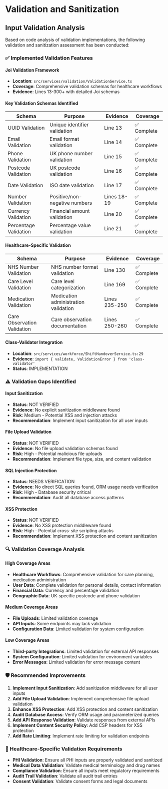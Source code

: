 # Validation and Sanitization

## Input Validation Analysis

Based on code analysis of validation implementations, the following validation and sanitization assessment has been conducted:

### ✅ Implemented Validation Features

#### Joi Validation Framework
- **Location**: `src/services/validation/ValidationService.ts`
- **Coverage**: Comprehensive validation schemas for healthcare workflows
- **Evidence**: Lines 13-300+ with detailed Joi schemas

#### Key Validation Schemas Identified

| Schema | Purpose | Evidence | Coverage |
|--------|---------|----------|----------|
| UUID Validation | Unique identifier validation | Line 13 | ✅ Complete |
| Email Validation | Email format validation | Line 14 | ✅ Complete |
| Phone Validation | UK phone number validation | Line 15 | ✅ Complete |
| Postcode Validation | UK postcode validation | Line 16 | ✅ Complete |
| Date Validation | ISO date validation | Line 17 | ✅ Complete |
| Number Validation | Positive/non-negative numbers | Lines 18-19 | ✅ Complete |
| Currency Validation | Financial amount validation | Line 20 | ✅ Complete |
| Percentage Validation | Percentage value validation | Line 21 | ✅ Complete |

#### Healthcare-Specific Validation

| Schema | Purpose | Evidence | Coverage |
|--------|---------|----------|----------|
| NHS Number Validation | NHS number format validation | Line 130 | ✅ Complete |
| Care Level Validation | Care level categorization | Line 169 | ✅ Complete |
| Medication Validation | Medication administration validation | Lines 235-250 | ✅ Complete |
| Care Observation Validation | Care observation documentation | Lines 250-260 | ✅ Complete |

#### Class-Validator Integration
- **Location**: `src/services/workforce/ShiftHandoverService.ts:29`
- **Evidence**: `import { validate, ValidationError } from 'class-validator'`
- **Status**: IMPLEMENTATION

### ⚠️ Validation Gaps Identified

#### Input Sanitization
- **Status**: NOT VERIFIED
- **Evidence**: No explicit sanitization middleware found
- **Risk**: Medium - Potential XSS and injection attacks
- **Recommendation**: Implement input sanitization for all user inputs

#### File Upload Validation
- **Status**: NOT VERIFIED
- **Evidence**: No file upload validation schemas found
- **Risk**: High - Potential malicious file uploads
- **Recommendation**: Implement file type, size, and content validation

#### SQL Injection Protection
- **Status**: NEEDS VERIFICATION
- **Evidence**: No direct SQL queries found, ORM usage needs verification
- **Risk**: High - Database security critical
- **Recommendation**: Audit all database access patterns

#### XSS Protection
- **Status**: NOT VERIFIED
- **Evidence**: No XSS protection middleware found
- **Risk**: High - Potential cross-site scripting attacks
- **Recommendation**: Implement XSS protection and content sanitization

### 🔍 Validation Coverage Analysis

#### High Coverage Areas
- **Healthcare Workflows**: Comprehensive validation for care planning, medication administration
- **User Data**: Complete validation for personal details, contact information
- **Financial Data**: Currency and percentage validation
- **Geographic Data**: UK-specific postcode and phone validation

#### Medium Coverage Areas
- **File Uploads**: Limited validation coverage
- **API Inputs**: Some endpoints may lack validation
- **Configuration Data**: Limited validation for system configuration

#### Low Coverage Areas
- **Third-party Integrations**: Limited validation for external API responses
- **System Configuration**: Limited validation for environment variables
- **Error Messages**: Limited validation for error message content

### 🛡️ Recommended Improvements

1. **Implement Input Sanitization**: Add sanitization middleware for all user inputs
2. **Add File Upload Validation**: Implement comprehensive file upload validation
3. **Enhance XSS Protection**: Add XSS protection and content sanitization
4. **Audit Database Access**: Verify ORM usage and parameterized queries
5. **Add API Response Validation**: Validate responses from external APIs
6. **Implement Content Security Policy**: Add CSP headers for XSS protection
7. **Add Rate Limiting**: Implement rate limiting for validation endpoints

### 🏥 Healthcare-Specific Validation Requirements

- **PHI Validation**: Ensure all PHI inputs are properly validated and sanitized
- **Medical Data Validation**: Validate medical terminology and drug names
- **Compliance Validation**: Ensure all inputs meet regulatory requirements
- **Audit Trail Validation**: Validate all audit trail entries
- **Consent Validation**: Validate consent forms and legal documents